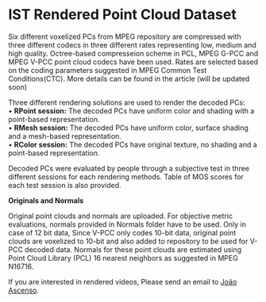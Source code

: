 # IST Rendered Point Cloud Dataset
<p>
Six different voxelized PCs from MPEG repository are compressed with three different codecs in three different rates representing low, medium and high quality. Octree-based compresseion scheme in PCL, MPEG G-PCC and MPEG V-PCC point cloud codecs have been used. Rates are selected based on the coding parameters suggested in MPEG Common Test Conditions(CTC). More details can be found in the article (will be updated soon)</br>
</p>
<p>
Three different rendering solutions are used to render the decoded PCs: </br>
•	<b>RPoint session:</b> The decoded PCs have uniform color and shading with a point-based representation.</br>
•	<b>RMesh session:</b> The decoded PCs have uniform color, surface shading and a mesh-based representation.</br>
•	<b>RColor session:</b> The decoded PCs have original texture, no shading and a point-based representation.</br>
</p>
<p>
Decoded PCs were evaluated by people through a subjective test in three different sessions for each rendering methods. Table of MOS scores for each test session is also provided. 
</p>
<p>
<b>Originals and Normals</b>
</p>
<p>
Original point clouds and normals are uploaded. For objective metric evaluations, normals provided in Normals folder have to be used. Only in case of 12 bit data, Since V-PCC only codes 10-bit data, original point clouds are voxelized to 10-bit and also added to repository to be used for V-PCC decoded data. Normals for these point clouds are estimated using Point Cloud Library (PCL) 16 nearest neighbors as suggested in MPEG N16716.

</p>
<p>
  If you are interested in rendered videos, Please send an email to <a href = "mailto:joao.ascenso@lx.it.pt?subject = Feedback&body = Message"> João Ascenso</a>.
